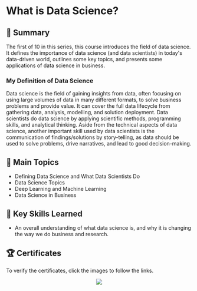 
# What is Data Science?

## 📄 Summary

The first of 10 in this series, this course introduces the field of data science. It defines the importance of data science (and data scientists) in today's data-driven world, outlines some key topics, and presents some applications of data science in business.

### My Definition of Data Science

Data science is the field of gaining insights from data, often focusing on using large volumes of data in many different formats, to solve business problems and provide value. It can cover the full data lifecycle from gathering data, analysis, modelling, and solution deployment. Data scientists do data science by applying scientific methods, programming skills, and analytical thinking. Aside from the technical aspects of data science, another important skill used by data scientists is the communication of findings/solutions by story-telling, as data should be used to solve problems, drive narratives, and lead to good decision-making.

## 📑 Main Topics

- Defining Data Science and What Data Scientists Do
- Data Science Topics
- Deep Learning and Machine Learning
- Data Science in Business

## 🔑 Key Skills Learned

- An overall understanding of what data science is, and why it is changing the way we do business and research.

## 🏆 Certificates

To verify the certificates, click the images to follow the links.

<p align="middle" dir="auto">
<a href="https://coursera.org/share/7920f4218e86d41d676bfd73475e9de8"><img src="![Badge Module 1](https://github.com/Albazcano/IBM-Data-Science-Professional-Certificate/blob/main/1.%20What%20it%20is%20Data%20Science/badge-module1.png)"> </a>
</p>